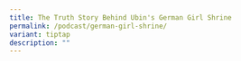 ```yaml
---
title: The Truth Story Behind Ubin's German Girl Shrine
permalink: /podcast/german-girl-shrine/
variant: tiptap
description: ""
---
```

